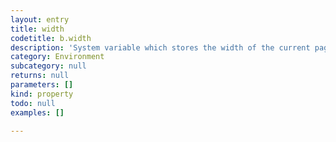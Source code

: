 ```yaml
---
layout: entry
title: width
codetitle: b.width
description: 'System variable which stores the width of the current page.'
category: Environment
subcategory: null
returns: null
parameters: []
kind: property
todo: null
examples: []

---
```

